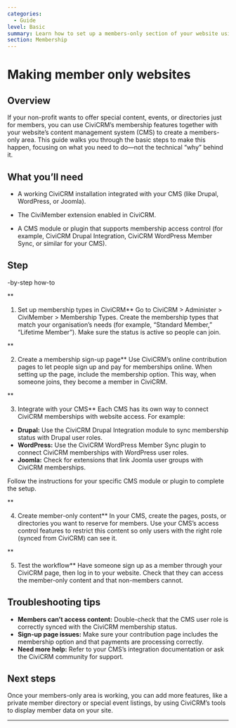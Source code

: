 ```yaml
---
categories:
  - Guide
level: Basic
summary: Learn how to set up a members-only section of your website using CiviCRM and your CMS.
section: Membership
---
```


# Making member only websites

## Overview

If your non-profit wants to offer special content, events, or directories just for members, you can use CiviCRM’s membership features together with your website’s content management system (CMS) to create a members-only area. This guide walks you through the basic steps to make this happen, focusing on what you need to do—not the technical “why” behind it.

## What you’ll need

- A working CiviCRM installation integrated with your CMS (like Drupal, WordPress, or Joomla).

- The CiviMember extension enabled in CiviCRM.

- A CMS module or plugin that supports membership access control (for example, CiviCRM Drupal Integration, CiviCRM WordPress Member Sync, or similar for your CMS).

## Step
-by-step how-to

**
1. Set up membership types in CiviCRM**
Go to CiviCRM > Administer > CiviMember > Membership Types. Create the membership types that match your organisation’s needs (for example, “Standard Member,” “Lifetime Member”). Make sure the status is active so people can join.

**

2. Create a membership sign-up page**
Use CiviCRM’s online contribution pages to let people sign up and pay for memberships online. When setting up the page, include the membership option. This way, when someone joins, they become a member in CiviCRM.

**

3. Integrate with your CMS**
Each CMS has its own way to connect CiviCRM memberships with website access. For example:
- **Drupal:** Use the CiviCRM Drupal Integration module to sync membership status with Drupal user roles.
- **WordPress:** Use the CiviCRM WordPress Member Sync plugin to connect CiviCRM memberships with WordPress user roles.
- **Joomla:** Check for extensions that link Joomla user groups with CiviCRM memberships.

Follow the instructions for your specific CMS module or plugin to complete the setup.

**

4. Create member-only content**
In your CMS, create the pages, posts, or directories you want to reserve for members. Use your CMS’s access control features to restrict this content so only users with the right role (synced from CiviCRM) can see it.

**

5. Test the workflow**
Have someone sign up as a member through your CiviCRM page, then log in to your website. Check that they can access the member-only content and that non-members cannot.

## Troubleshooting tips

- **Members can’t access content:** Double-check that the CMS user role is correctly synced with the CiviCRM membership status.
- **Sign-up page issues:** Make sure your contribution page includes the membership option and that payments are processing correctly.
- **Need more help:** Refer to your CMS’s integration documentation or ask the CiviCRM community for support.

## Next steps

Once your members-only area is working, you can add more features, like a private member directory or special event listings, by using CiviCRM’s tools to display member data on your site.

---

<!--
Source: https://docs.civicrm.org/some/page/
 -->

<!--
This page is a How
-to Guide because it focuses on solving the specific problem of creating a members-only website section, with clear, actionable steps. It does not teach a broad concept (Tutorial), list technical details (Reference), or explain underlying principles (Explanation). The content is practical and task-oriented, ideal for non-expert users who need to accomplish this goal. If the page included detailed technical configuration for each CMS, those sections could be split into separate Reference pages for clarity. -->
